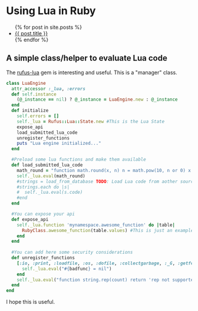 # Using Lua in Ruby


<ul>
  {% for post in site.posts %}
    <li>
      <a href="{{ post.url }}">{{ post.title }}</a>
    </li>
  {% endfor %}
</ul>


## A simple class/helper to evaluate Lua code

The [rufus-lua](https://github.com/jmettraux/rufus-lua) gem is interesting and useful. This is a "manager" class.

```ruby
class LuaEngine
  attr_accessor :_lua, :errors 
  def self.instance
    (@_instance == nil) ? @_instance = LuaEngine.new : @_instance
  end
  def initialize
    self.errors = []
    self._lua = Rufus::Lua::State.new #This is the Lua State
    expose_api
    load_submitted_lua_code
    unregister_functions
    puts "Lua engine initialized..."
  end

  #Preload some lua functions and make them available
  def load_submitted_lua_code
    math_round = "function math.round(x, n) n = math.pow(10, n or 0) x = x * n  if x >= 0 then x = math.floor(x + 0.5) else x = math.ceil(x - 0.5) end return x / n end"
    self._lua.eval(math_round)
    #strings = load_from_database TODO: Load Lua code from aother source
    #strings.each do |s|
    #  self._lua.eval(s.code)
    #end
  end

  #You can expose your api
  def expose_api
    self._lua.function 'mynamespace.awesome_function' do |table|
      RubyClass.awesome_function(table.values) #This is just an example
    end
  end
  
  #You can add here some security considerations
  def unregister_functions
    [:io, :print, :loadfile, :os, :dofile, :collectgarbage, :_G, :getfenv, :getmetatable, :setfenv, :setmetatable, 'string.rep'].each do |badfunc|
      self._lua.eval("#{badfunc} = nil")
    end
    self._lua.eval("function string.rep(count) return 'rep not supported'; end")
  end
end
```
					        
I hope this is useful.

